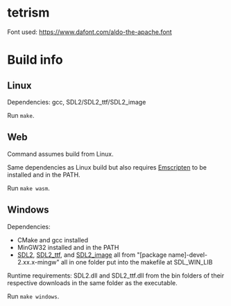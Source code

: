 # tetrism
Font used: https://www.dafont.com/aldo-the-apache.font

# Build info
## Linux
Dependencies: gcc, SDL2/SDL2_ttf/SDL2_image

Run ```make```.

## Web
Command assumes build from Linux.

Same dependencies as Linux build but also requires [Emscripten](https://emscripten.org) to be installed and in the PATH.

Run ```make wasm```.

## Windows
Dependencies:
- CMake and gcc installed
- MinGW32 installed and in the PATH
- [SDL2](https://github.com/libsdl-org/SDL/releases), [SDL2_ttf](https://github.com/libsdl-org/SDL_ttf/releases), and [SDL2_image](https://github.com/libsdl-org/SDL_image/releases) all from "[package name]-devel-2.xx.x-mingw" all in one folder put into the makefile at SDL_WIN_LIB

Runtime requirements:
SDL2.dll and SDL2_ttf.dll from the bin folders of their respective downloads in the same folder as the executable.

Run ```make windows```.